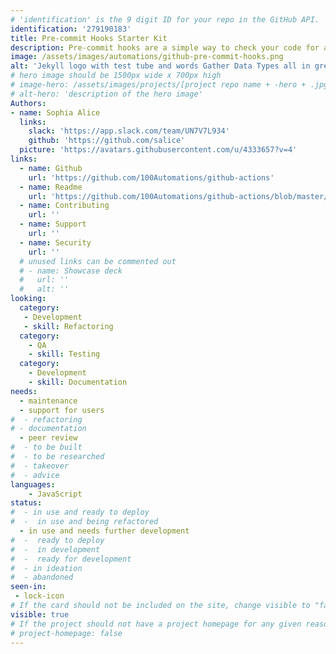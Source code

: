 ```yaml
---
# 'identification' is the 9 digit ID for your repo in the GitHub API.
identification: '279190183'
title: Pre-commit Hooks Starter Kit
description: Pre-commit hooks are a simple way to check your code for any issues before committing your code to Github. It could be something as simple as removing extra spaces from the end of a file to verifying that the code you want to commit is valid Python or does not contain any secrets or access tokens. Pre-Commit Hooks can be written in a number of languages including Python, Ruby, and Rust but this automation focuses on Python.
image: /assets/images/automations/github-pre-commit-hooks.png
alt: 'Jekyll logo with test tube and words Gather Data Types all in green'
# hero image should be 1500px wide x 700px high
# image-hero: /assets/images/projects/[project repo name + -hero + .jpg or .png]
# alt-hero: 'description of the hero image'
Authors:
- name: Sophia Alice
  links:
    slack: 'https://app.slack.com/team/UN7V7L934'
    github: 'https://github.com/salice'
  picture: 'https://avatars.githubusercontent.com/u/4333657?v=4'
links: 
  - name: Github
    url: 'https://github.com/100Automations/github-actions'
  - name: Readme
    url: 'https://github.com/100Automations/github-actions/blob/master/README.md'
  - name: Contributing
    url: ''
  - name: Support
    url: ''
  - name: Security
    url: ''
  # unused links can be commented out
  # - name: Showcase deck
  #   url: ''
  #   alt: ''
looking:
  category: 
   - Development
   - skill: Refactoring
  category: 
    - QA
    - skill: Testing
  category: 
    - Development
    - skill: Documentation
needs: 
  - maintenance
  - support for users
#  - refactoring
# - documentation
  - peer review
#  - to be built
#  - to be researched
#  - takeover
#  - advice
languages:
    - JavaScript
status:
#  - in use and ready to deploy
#  -  in use and being refactored
  - in use and needs further development
#  -  ready to deploy
#  -  in development
#  -  ready for development
#  - in ideation
#  - abandoned
seen-in:
 - lock-icon
# If the card should not be included on the site, change visible to "false"
visible: true
# If the project should not have a project homepage for any given reason, add the following line (uncommented):
# project-homepage: false
---
```

